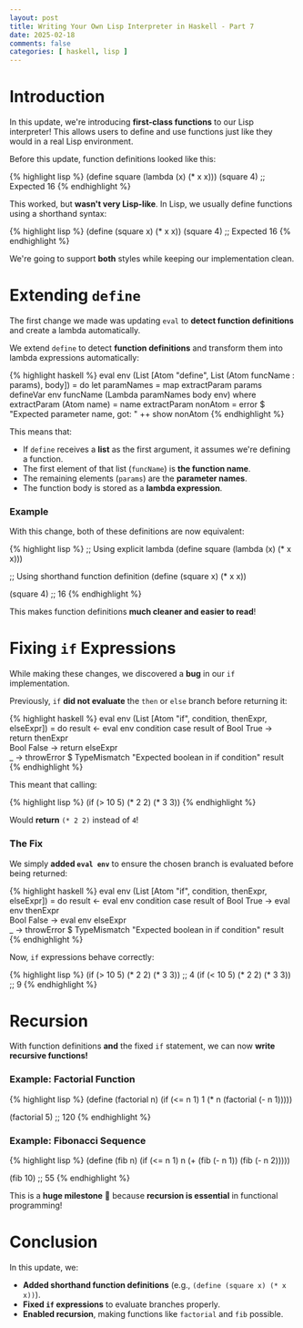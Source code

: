 ```yaml
---
layout: post
title: Writing Your Own Lisp Interpreter in Haskell - Part 7
date: 2025-02-18
comments: false
categories: [ haskell, lisp ]
---
```


# Introduction

In this update, we're introducing **first-class functions** to our Lisp interpreter! This allows users to define and 
use functions just like they would in a real Lisp environment.

Before this update, function definitions looked like this:

{% highlight lisp %}
(define square (lambda (x) (* x x)))
(square 4) ;; Expected 16
{% endhighlight %}

This worked, but **wasn't very Lisp-like**. In Lisp, we usually define functions using a shorthand syntax:

{% highlight lisp %}
(define (square x) (* x x))
(square 4) ;; Expected 16
{% endhighlight %}

We're going to support **both** styles while keeping our implementation clean.

# Extending `define`

The first change we made was updating `eval` to **detect function definitions** and create a lambda automatically.

We extend `define` to detect **function definitions** and transform them into lambda expressions automatically:

{% highlight haskell %}
eval env (List [Atom "define", List (Atom funcName : params), body]) = do
    let paramNames = map extractParam params
    defineVar env funcName (Lambda paramNames body env)
  where
    extractParam (Atom name) = name
    extractParam nonAtom = error $ "Expected parameter name, got: " ++ show nonAtom
{% endhighlight %}

This means that:

- If `define` receives a **list** as the first argument, it assumes we're defining a function.
- The first element of that list (`funcName`) is **the function name**.
- The remaining elements (`params`) are the **parameter names**.
- The function body is stored as a **lambda expression**.

### Example 

With this change, both of these definitions are now equivalent:

{% highlight lisp %}
;; Using explicit lambda
(define square (lambda (x) (* x x)))

;; Using shorthand function definition
(define (square x) (* x x))

(square 4) ;; 16
{% endhighlight %}

This makes function definitions **much cleaner and easier to read**!

# Fixing `if` Expressions

While making these changes, we discovered a **bug** in our `if` implementation.

Previously, `if` **did not evaluate** the `then` or `else` branch before returning it:

{% highlight haskell %}
eval env (List [Atom "if", condition, thenExpr, elseExpr]) = do
    result <- eval env condition
    case result of
        Bool True  -> return thenExpr  
        Bool False -> return elseExpr  
        _          -> throwError $ TypeMismatch "Expected boolean in if condition" result
{% endhighlight %}

This meant that calling:

{% highlight lisp %}
(if (> 10 5) (* 2 2) (* 3 3))
{% endhighlight %}

Would **return** `(* 2 2)` instead of `4`! 

### The Fix 

We simply **added `eval env`** to ensure the chosen branch is evaluated before being returned:

{% highlight haskell %}
eval env (List [Atom "if", condition, thenExpr, elseExpr]) = do
    result <- eval env condition
    case result of
        Bool True  -> eval env thenExpr  
        Bool False -> eval env elseExpr  
        _          -> throwError $ TypeMismatch "Expected boolean in if condition" result
{% endhighlight %}

Now, `if` expressions behave correctly:

{% highlight lisp %}
(if (> 10 5) (* 2 2) (* 3 3)) ;; 4
(if (< 10 5) (* 2 2) (* 3 3)) ;; 9
{% endhighlight %}

# Recursion

With function definitions **and** the fixed `if` statement, we can now **write recursive functions!**

### Example: Factorial Function

{% highlight lisp %}
(define (factorial n)
  (if (<= n 1)
      1
      (* n (factorial (- n 1)))))

(factorial 5) ;; 120
{% endhighlight %}

### Example: Fibonacci Sequence

{% highlight lisp %}
(define (fib n)
  (if (<= n 1)
      n
      (+ (fib (- n 1)) (fib (- n 2)))))

(fib 10) ;; 55
{% endhighlight %}

This is a **huge milestone** 🎉 because **recursion is essential** in functional programming!

# Conclusion

In this update, we: 

* **Added shorthand function definitions** (e.g., `(define (square x) (* x x))`).  
* **Fixed `if` expressions** to evaluate branches properly.  
* **Enabled recursion**, making functions like `factorial` and `fib` possible.  
